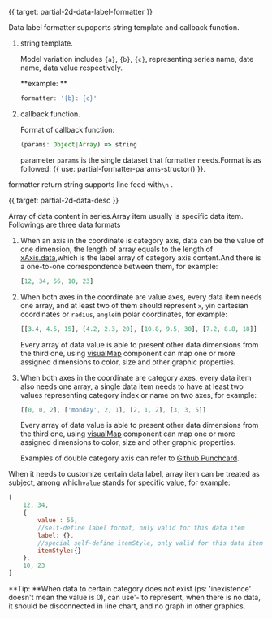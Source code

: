 {{ target: partial-2d-data-label-formatter }}

Data label formatter supoports string template and callback function.

1. string template.

    Model variation includes `{a}`, `{b}`, `{c}`, representing series name, date name, data value respectively.

    **example: **
    ```js
    formatter: '{b}: {c}'
    ```

2. callback function.

    Format of callback function: 
    ```js
    (params: Object|Array) => string
    ```
    parameter `params` is the single dataset that formatter needs.Format is as followed: 
     {{ use: partial-formatter-params-structor() }}. 

formatter return string supports line feed with`\n` .




{{ target: partial-2d-data-desc }}

Array of data content in series.Array item usually is specific data item. Followings are three data formats 

1. When an axis in the coordinate is category axis, data can be the value of one dimension, the length of array equals to the length of [xAxis.data](~xAxis.data),which is the label array of category axis content.And there is a  one-to-one correspondence between them, for example: 
    ```js
    [12, 34, 56, 10, 23]
    ```

2. When both axes in the coordinate are  value axes, every data item needs one array, and at least two of them should represent `x`,  `y`in cartesian coordinates or `radius`, `angle`in polar coordinates, for example: 
    ```js
    [[3.4, 4.5, 15], [4.2, 2.3, 20], [10.8, 9.5, 30], [7.2, 8.8, 18]]
    ```
    Every array of data value is able to present other data dimensions from the third one, using [visualMap](~visualMap) component can map one or more assigned dimensions to color, size and other graphic properties.

3. When both axes in the coordinate are  category axes, every data item also needs one array, a single data item needs to have at least two values representing category index or name on two axes, for example: 
    ```js
    [[0, 0, 2], ['monday', 2, 1], [2, 1, 2], [3, 3, 5]]
    ```
    Every array of data value is able to present other data dimensions from the third one, using [visualMap](~visualMap) component can map one or more assigned dimensions to color, size and other graphic properties.


    Examples of double category axis can refer to [Github Punchcard](${galleryEditorPath}scatter-punchCard).

When it needs to customize certain data label, array item can be treated as subject, among which`value` stands for specific value, for example: 
```js
[
    12, 34,
    {
        value : 56,
        //self-define label format, only valid for this data item
        label: {},
        //special self-define itemStyle, only valid for this data item
        itemStyle:{}
    },
    10, 23
]
```

**Tip: **When data to certain category does not exist (ps: 'inexistence' doesn't mean the value is 0), can use'-'to represent, when there is no data, it should be disconnected in  line chart, and no graph in other graphics.

